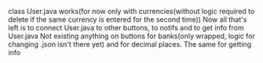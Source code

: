 class User.java works(for now only with currencies(without logic required to delete if the same currency is entered for the second time)) Now all that's left is to connect User.java to other buttons, to notifs and to get info from User.java Not existing anything on buttons for banks(only wrapped, logic for changing .json isn't there yet) and for decimal places. The same for getting info